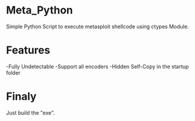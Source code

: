 # Meta_Python

Simple Python Script to execute metasploit shellcode using ctypes Module.

# Features
-Fully Undetectable 
-Support all encoders
-Hidden Self-Copy in the startup folder
# Finaly
Just build the "exe".
